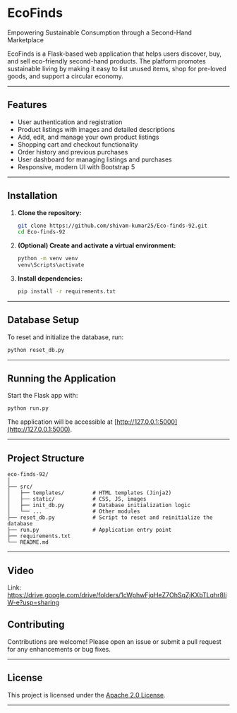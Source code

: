 # EcoFinds

Empowering Sustainable Consumption through a Second-Hand Marketplace

EcoFinds is a Flask-based web application that helps users discover, buy, and sell eco-friendly second-hand products. The platform promotes sustainable living by making it easy to list unused items, shop for pre-loved goods, and support a circular economy.

---

## Features

- User authentication and registration
- Product listings with images and detailed descriptions
- Add, edit, and manage your own product listings
- Shopping cart and checkout functionality
- Order history and previous purchases
- User dashboard for managing listings and purchases
- Responsive, modern UI with Bootstrap 5

---

## Installation

1. **Clone the repository:**
   ```sh
   git clone https://github.com/shivam-kumar25/Eco-finds-92.git
   cd Eco-finds-92
   ```

2. **(Optional) Create and activate a virtual environment:**
   ```sh
   python -m venv venv
   venv\Scripts\activate
   ```

3. **Install dependencies:**
   ```sh
   pip install -r requirements.txt
   ```

---

## Database Setup

To reset and initialize the database, run:
```sh
python reset_db.py
```

---

## Running the Application

Start the Flask app with:
```sh
python run.py
```
The application will be accessible at [http://127.0.0.1:5000](http://127.0.0.1:5000).

---

## Project Structure

```
eco-finds-92/
│
├── src/
│   ├── templates/         # HTML templates (Jinja2)
│   ├── static/            # CSS, JS, images
│   ├── init_db.py         # Database initialization logic
│   └── ...                # Other modules
├── reset_db.py            # Script to reset and reinitialize the database
├── run.py                 # Application entry point
├── requirements.txt
└── README.md
```

---

## Video
Link: https://drive.google.com/drive/folders/1cWphwFjqHeZ7OhSqZjKXbTLqhr8IiW-e?usp=sharing

## Contributing

Contributions are welcome! Please open an issue or submit a pull request for any enhancements or bug fixes.

---

## License

This project is licensed under the [Apache 2.0 License](LICENSE).

---
